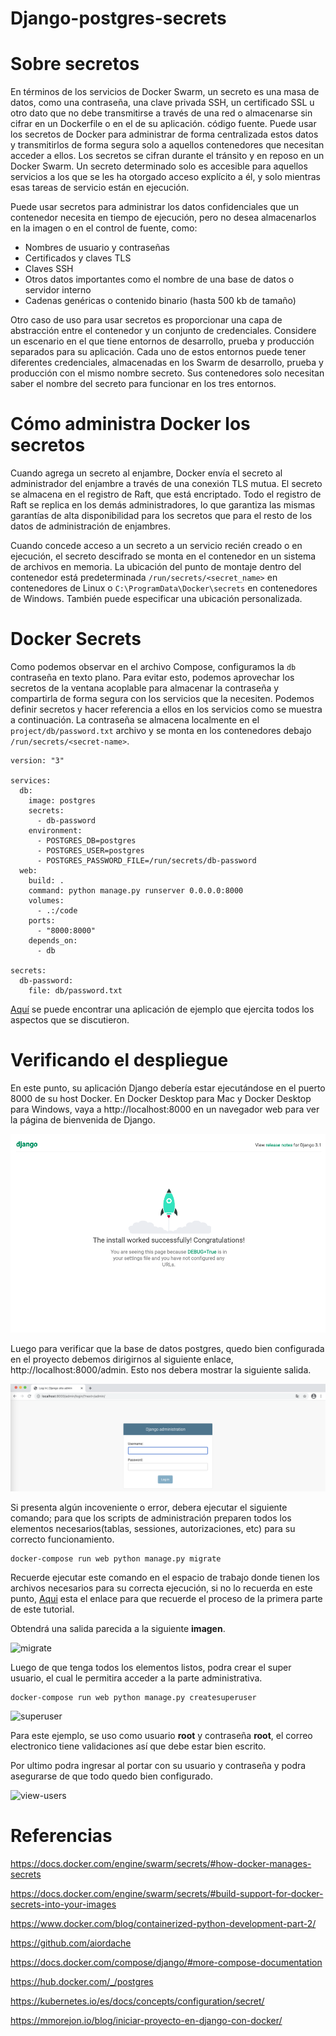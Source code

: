 Django-postgres-secrets
===

# Sobre secretos

En términos de los servicios de Docker Swarm, un secreto es una masa de datos, como una contraseña, una clave privada SSH, un certificado SSL u otro dato que no debe transmitirse a través de una red o almacenarse sin cifrar en un Dockerfile o en el de su aplicación. código fuente. Puede usar los secretos de Docker para administrar de forma centralizada estos datos y transmitirlos de forma segura solo a aquellos contenedores que necesitan acceder a ellos. Los secretos se cifran durante el tránsito y en reposo en un Docker Swarm. Un secreto determinado solo es accesible para aquellos servicios a los que se les ha otorgado acceso explícito a él, y solo mientras esas tareas de servicio están en ejecución.

Puede usar secretos para administrar los datos confidenciales que un contenedor necesita en tiempo de ejecución, pero no desea almacenarlos en la imagen o en el control de fuente, como:

* Nombres de usuario y contraseñas
* Certificados y claves TLS
* Claves SSH
* Otros datos importantes como el nombre de una base de datos o servidor interno
* Cadenas genéricas o contenido binario (hasta 500 kb de tamaño)

Otro caso de uso para usar secretos es proporcionar una capa de abstracción entre el contenedor y un conjunto de credenciales. Considere un escenario en el que tiene entornos de desarrollo, prueba y producción separados para su aplicación. Cada uno de estos entornos puede tener diferentes credenciales, almacenadas en los Swarm de desarrollo, prueba y producción con el mismo nombre secreto. Sus contenedores solo necesitan saber el nombre del secreto para funcionar en los tres entornos.

# Cómo administra Docker los secretos

Cuando agrega un secreto al enjambre, Docker envía el secreto al administrador del enjambre a través de una conexión TLS mutua. El secreto se almacena en el registro de Raft, que está encriptado. Todo el registro de Raft se replica en los demás administradores, lo que garantiza las mismas garantías de alta disponibilidad para los secretos que para el resto de los datos de administración de enjambres.

Cuando concede acceso a un secreto a un servicio recién creado o en ejecución, el secreto descifrado se monta en el contenedor en un sistema de archivos en memoria. La ubicación del punto de montaje dentro del contenedor está predeterminada ```/run/secrets/<secret_name>``` en contenedores de Linux o ```C:\ProgramData\Docker\secrets``` en contenedores de Windows. También puede especificar una ubicación personalizada.

# Docker Secrets

Como podemos observar en el archivo Compose, configuramos la ```db``` contraseña en texto plano. Para evitar esto, podemos aprovechar los secretos de la ventana acoplable para almacenar la contraseña y compartirla de forma segura con los servicios que la necesiten. Podemos definir secretos y hacer referencia a ellos en los servicios como se muestra a continuación. La contraseña se almacena localmente en el ```project/db/password.txt``` archivo y se monta en los contenedores debajo ```/run/secrets/<secret-name>```.

```dockerfile=
version: "3"

services:
  db:
    image: postgres
    secrets:
      - db-password
    environment:
      - POSTGRES_DB=postgres
      - POSTGRES_USER=postgres
      - POSTGRES_PASSWORD_FILE=/run/secrets/db-password
  web:
    build: .
    command: python manage.py runserver 0.0.0.0:8000
    volumes:
      - .:/code
    ports:
      - "8000:8000"
    depends_on:
      - db

secrets:
  db-password:
    file: db/password.txt
```

[Aquí](https://github.com/jsgiraldoh/Django-postgres-secrets.git) se puede encontrar una aplicación de ejemplo que ejercita todos los aspectos que se discutieron.

# Verificando el despliegue

En este punto, su aplicación Django debería estar ejecutándose en el puerto 8000 de su host Docker. En Docker Desktop para Mac y Docker Desktop para Windows, vaya a http://localhost:8000 en un navegador web para ver la página de bienvenida de Django.

<img src="img/django.png" title="django" name="django"/><br>

Luego para verificar que la base de datos postgres, quedo bien configurada en el proyecto debemos dirigirnos al siguiente enlace, http://localhost:8000/admin. Esto nos debera mostrar la siguiente salida.

<img src="img/admin.png" title="admin" name="admin"/><br>

Si presenta algún incoveniente o error, debera ejecutar el siguiente comando; para que los scripts de administración preparen todos los elementos necesarios(tablas, sessiones, autorizaciones, etc) para su correcto funcionamiento.

```
docker-compose run web python manage.py migrate
````

Recuerde ejecutar este comando en el espacio de trabajo donde tienen los archivos necesarios para su correcta ejecución, si no lo recuerda en este punto, [Aqui](https://jsgiraldoh.github.io/Blog/Django-postgres/) esta el enlace para que recuerde el proceso de la primera parte de este tutorial.

Obtendrá una salida parecida a la siguiente **imagen**.

<img src="img/migrate.png" title="migrate" name="migrate"/><br>

Luego de que tenga todos los elementos listos, podra crear el super usuario, el cual le permitira acceder a la parte administrativa.

```
docker-compose run web python manage.py createsuperuser
```

<img src="img/superuser.png" title="superuser" name="superuser"/><br>

Para este ejemplo, se uso como usuario **root** y contraseña **root**, el correo electronico tiene validaciones así que debe estar bien escrito.

Por ultimo podra ingresar al portar con su usuario y contraseña y podra asegurarse de que todo quedo bien configurado.

<img src="img/view-users.png" title="view-users" name="view-users"/><br>

# Referencias

https://docs.docker.com/engine/swarm/secrets/#how-docker-manages-secrets

https://docs.docker.com/engine/swarm/secrets/#build-support-for-docker-secrets-into-your-images

https://www.docker.com/blog/containerized-python-development-part-2/

https://github.com/aiordache

https://docs.docker.com/compose/django/#more-compose-documentation

https://hub.docker.com/_/postgres

https://kubernetes.io/es/docs/concepts/configuration/secret/

https://mmorejon.io/blog/iniciar-proyecto-en-django-con-docker/

